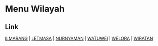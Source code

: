 # Menu Wilayah

## Link

[ILMARANG](https://github.com/gigit-pemilu/pemilu-2024-81-maluku/tree/main/pilpres/hitung-suara/sub/81-maluku/sub/08-maluku-barat-daya/sub/10-dawelor-dawera/sub/2002-ilmarang)
 | 
[LETMASA](https://github.com/gigit-pemilu/pemilu-2024-81-maluku/tree/main/pilpres/hitung-suara/sub/81-maluku/sub/08-maluku-barat-daya/sub/10-dawelor-dawera/sub/2003-letmasa)
 | 
[NURNYAMAN](https://github.com/gigit-pemilu/pemilu-2024-81-maluku/tree/main/pilpres/hitung-suara/sub/81-maluku/sub/08-maluku-barat-daya/sub/10-dawelor-dawera/sub/2006-nurnyaman)
 | 
[WATUWEI](https://github.com/gigit-pemilu/pemilu-2024-81-maluku/tree/main/pilpres/hitung-suara/sub/81-maluku/sub/08-maluku-barat-daya/sub/10-dawelor-dawera/sub/2001-watuwei)
 | 
[WELORA](https://github.com/gigit-pemilu/pemilu-2024-81-maluku/tree/main/pilpres/hitung-suara/sub/81-maluku/sub/08-maluku-barat-daya/sub/10-dawelor-dawera/sub/2004-welora)
 | 
[WIRATAN](https://github.com/gigit-pemilu/pemilu-2024-81-maluku/tree/main/pilpres/hitung-suara/sub/81-maluku/sub/08-maluku-barat-daya/sub/10-dawelor-dawera/sub/2005-wiratan)

